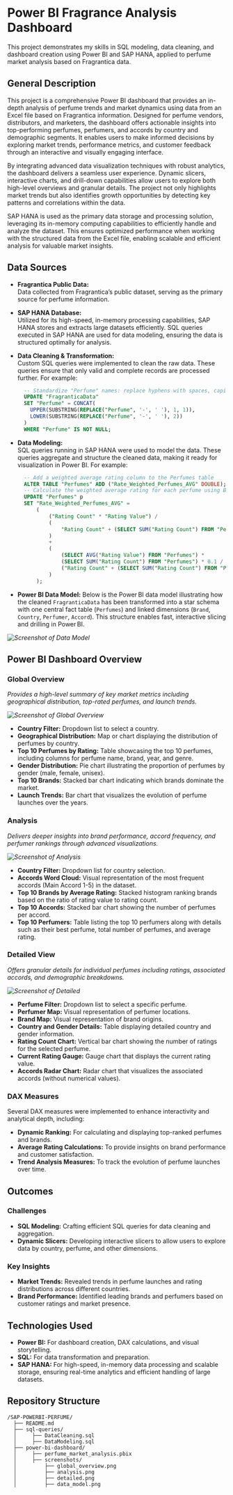 # Power BI Fragrance Analysis Dashboard

This project demonstrates my skills in SQL modeling, data cleaning, and dashboard creation using Power BI and SAP HANA, applied to perfume market analysis based on Fragrantica data.

## General Description
This project is a comprehensive Power BI dashboard that provides an in-depth analysis of perfume trends and market dynamics using data from an Excel file based on Fragrantica information. Designed for perfume vendors, distributors, and marketers, the dashboard offers actionable insights into top-performing perfumes, perfumers, and accords by country and demographic segments. It enables users to make informed decisions by exploring market trends, performance metrics, and customer feedback through an interactive and visually engaging interface.

By integrating advanced data visualization techniques with robust analytics, the dashboard delivers a seamless user experience. Dynamic slicers, interactive charts, and drill-down capabilities allow users to explore both high-level overviews and granular details. The project not only highlights market trends but also identifies growth opportunities by detecting key patterns and correlations within the data.

SAP HANA is used as the primary data storage and processing solution, leveraging its in-memory computing capabilities to efficiently handle and analyze the dataset. This ensures optimized performance when working with the structured data from the Excel file, enabling scalable and efficient analysis for valuable market insights.

## Data Sources

- **Fragrantica Public Data:**  
  Data collected from Fragrantica’s public dataset, serving as the primary source for perfume information.

- **SAP HANA Database:**  
  Utilized for its high-speed, in-memory processing capabilities, SAP HANA stores and extracts large datasets efficiently. SQL queries executed in SAP HANA are used for data modeling, ensuring the data is structured optimally for analysis.

- **Data Cleaning & Transformation:**  
  Custom SQL queries were implemented to clean the raw data. These queries ensure that only valid and complete records are processed further. For example:
  ```sql
    -- Standardize "Perfume" names: replace hyphens with spaces, capitalize first letter, lowercase the rest
    UPDATE "FragranticaData"
    SET "Perfume" = CONCAT(
      UPPER(SUBSTRING(REPLACE("Perfume", '-', ' '), 1, 1)),
      LOWER(SUBSTRING(REPLACE("Perfume", '-', ' '), 2))
    )
    WHERE "Perfume" IS NOT NULL;

   ```
- **Data Modeling:**  
  SQL queries running in SAP HANA were used to model the data. These queries aggregate and structure the cleaned data, making it ready for visualization in Power BI. For example:
  ```sql
    -- Add a weighted average rating column to the Perfumes table
    ALTER TABLE "Perfumes" ADD ("Rate_Weighted_Perfumes_AVG" DOUBLE);
    -- Calculate the weighted average rating for each perfume using Bayesian average
    UPDATE "Perfumes" p
    SET "Rate_Weighted_Perfumes_AVG" = 
        (
            ("Rating Count" * "Rating Value") / 
            (
                "Rating Count" + (SELECT SUM("Rating Count") FROM "Perfumes") * 0.1
            )
            + 
            (
                (SELECT AVG("Rating Value") FROM "Perfumes") * 
                (SELECT SUM("Rating Count") FROM "Perfumes") * 0.1 / 
                ("Rating Count" + (SELECT SUM("Rating Count") FROM "Perfumes") * 0.1)
            )
        );

   ```

- **Power BI Data Model:** Below is the Power BI data model illustrating how the cleaned `FragranticaData` has been transformed into a star schema with one central fact table (`Perfumes`) and linked dimensions (`Brand`, `Country`, `Perfumer`, `Accord`). This structure enables fast, interactive slicing and drilling in Power BI.

*![Screenshot of Data Model](power-bi-dashboard/screenshots/data_model.png)*

## Power BI Dashboard Overview

### Global Overview
*Provides a high-level summary of key market metrics including geographical distribution, top-rated perfumes, and launch trends.*

*![Screenshot of Global Overview](power-bi-dashboard/screenshots/global_overview.png)*

- **Country Filter:** Dropdown list to select a country.
- **Geographical Distribution:** Map or chart displaying the distribution of perfumes by country.
- **Top 10 Perfumes by Rating:** Table showcasing the top 10 perfumes, including columns for perfume name, brand, year, and genre.
- **Gender Distribution:** Pie chart illustrating the proportion of perfumes by gender (male, female, unisex).
- **Top 10 Brands:** Stacked bar chart indicating which brands dominate the market.
- **Launch Trends:** Bar chart that visualizes the evolution of perfume launches over the years.



### Analysis
*Delivers deeper insights into brand performance, accord frequency, and perfumer rankings through advanced visualizations.*

*![Screenshot of Analysis](power-bi-dashboard/screenshots/analysis.png)*

- **Country Filter:** Dropdown list for country selection.
- **Accords Word Cloud:** Visual representation of the most frequent accords (Main Accord 1-5) in the dataset.
- **Top 10 Brands by Average Rating:** Stacked histogram ranking brands based on the ratio of rating value to rating count.
- **Top 10 Accords:** Stacked bar chart showing the number of perfumes per accord.
- **Top 10 Perfumers:** Table listing the top 10 perfumers along with details such as their best perfume, total number of perfumes, and average rating.


### Detailed View
*Offers granular details for individual perfumes including ratings, associated accords, and demographic breakdowns.*

*![Screenshot of Detailed](power-bi-dashboard/screenshots/detailed.png)*

- **Perfume Filter:** Dropdown list to select a specific perfume.
- **Perfumer Map:** Visual representation of perfumer locations.
- **Brand Map:** Visual representation of brand origins.
- **Country and Gender Details:** Table displaying detailed country and gender information.
- **Rating Count Chart:** Vertical bar chart showing the number of ratings for the selected perfume.
- **Current Rating Gauge:** Gauge chart that displays the current rating value.
- **Accords Radar Chart:** Radar chart that visualizes the associated accords (without numerical values).


### DAX Measures
Several DAX measures were implemented to enhance interactivity and analytical depth, including:
- **Dynamic Ranking:** For calculating and displaying top-ranked perfumes and brands.
- **Average Rating Calculations:** To provide insights on brand performance and customer satisfaction.
- **Trend Analysis Measures:** To track the evolution of perfume launches over time.

## Outcomes

### Challenges
- **SQL Modeling:** Crafting efficient SQL queries for data cleaning and aggregation.
- **Dynamic Slicers:** Developing interactive slicers to allow users to explore data by country, perfume, and other dimensions.

### Key Insights
- **Market Trends:** Revealed trends in perfume launches and rating distributions across different countries.
- **Brand Performance:** Identified leading brands and perfumers based on customer ratings and market presence.

## Technologies Used
- **Power BI:** For dashboard creation, DAX calculations, and visual storytelling.
- **SQL:** For data transformation and preparation.
- **SAP HANA:** For high-speed, in-memory data processing and scalable storage, ensuring real-time analytics and efficient handling of large datasets.

## Repository Structure
```plaintext
/SAP-POWERBI-PERFUME/
  ├── README.md
  ├── sql-queries/
  │     ├── DataCleaning.sql
  │     ├── DataModeling.sql
  ├── power-bi-dashboard/
  │     ├── perfume_market_analysis.pbix
  │     ├── screenshots/
  │         ├── global_overview.png
  │         ├── analysis.png
  │         ├── detailed.png
  │         ├── data_model.png
```
